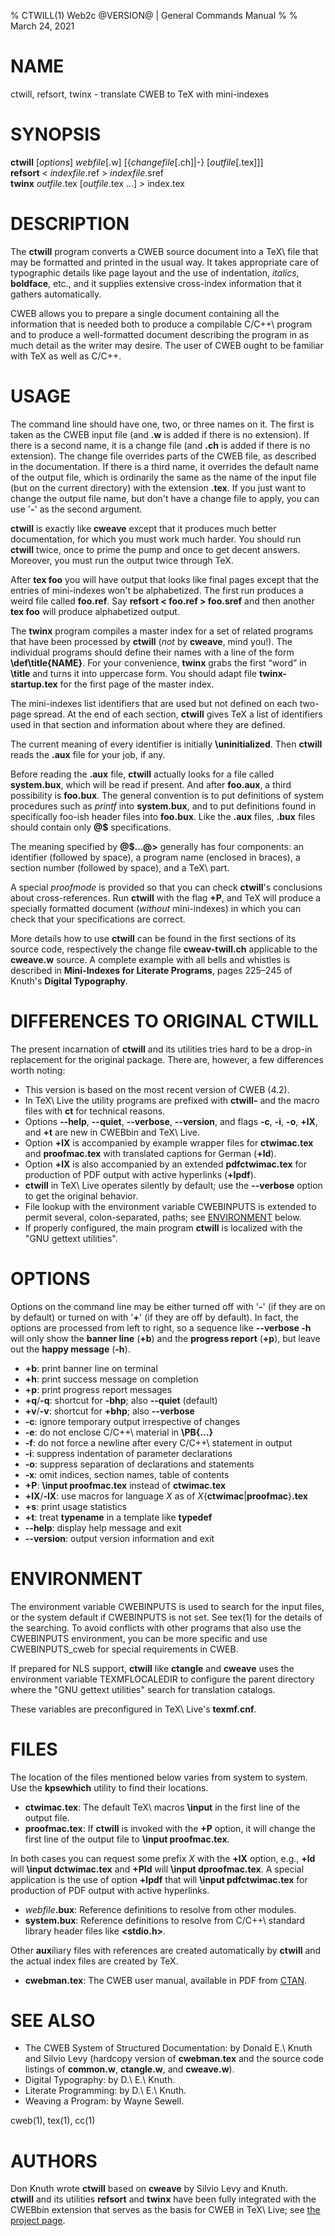 % CTWILL(1) Web2c @VERSION@ | General Commands Manual
%
% March 24, 2021

# NAME

ctwill, refsort, twinx - translate CWEB to TeX with mini-indexes

# SYNOPSIS

**ctwill** [_options_] _webfile_[.w] [{_changefile_[.ch]|-} [_outfile_[.tex]]] \
**refsort** < _indexfile_.ref > _indexfile_.sref \
**twinx** _outfile_.tex [_outfile_.tex ...] > index.tex

# DESCRIPTION

The **ctwill** program converts a CWEB source document into a TeX\ file that
may be formatted and printed in the usual way.  It takes appropriate care of
typographic details like page layout and the use of indentation, _italics_,
**boldface**, etc., and it supplies extensive cross-index information that it
gathers automatically.

CWEB allows you to prepare a single document containing all the information
that is needed both to produce a compilable C/C++\ program and to produce a
well-formatted document describing the program in as much detail as the writer
may desire.  The user of CWEB ought to be familiar with TeX as well as C/C++.

# USAGE

The command line should have one, two, or three names on it.  The first is
taken as the CWEB input file (and **.w** is added if there is no extension).
If there is a second name, it is a change file (and **.ch** is added if there
is no extension).  The change file overrides parts of the CWEB file, as
described in the documentation.
If there is a third name, it overrides the default name of the output file,
which is ordinarily the same as the name of the input file (but on the current
directory) with the extension **.tex**.
If you just want to change the output file name, but don't have a change file
to apply, you can use '**-**' as the second argument.

**ctwill** is exactly like **cweave** except that it produces much better
documentation, for which you must work much harder.  You should run **ctwill**
twice, once to prime the pump and once to get decent answers.  Moreover, you
must run the output twice through TeX.

After **tex foo** you will have output that looks like final pages except that
the entries of mini-indexes won't be alphabetized.  The first run produces a
weird file called **foo.ref**.  Say **refsort < foo.ref > foo.sref** and then
another **tex foo** will produce alphabetized output.

The **twinx** program compiles a master index for a set of related programs
that have been processed by **ctwill** (_not_ by **cweave**, mind you!).
The individual programs should define their names with a line of the form
**\\def\\title{NAME}**.  For your convenience, **twinx** grabs the first
“word” in **\\title** and turns it into uppercase form.  You should adapt
file **twinx-startup.tex** for the first page of the master index.

The mini-indexes list identifiers that are used but not defined on each
two-page spread.  At the end of each section, **ctwill** gives TeX a list of
identifiers used in that section and information about where they are defined.

The current meaning of every identifier is initially **\\uninitialized**.
Then **ctwill** reads the **.aux** file for your job, if any.

Before reading the **.aux** file, **ctwill** actually looks for a file called
**system.bux**, which will be read if present.  And after **foo.aux**, a third
possibility is **foo.bux**.  The general convention is to put definitions of
system procedures such as _printf_ into **system.bux**, and to put definitions
found in specifically foo-ish header files into **foo.bux**. Like the **.aux**
files, **.bux** files should contain only **@$** specifications.

The meaning specified by **@$...@>** generally has four components:
an identifier (followed by space), a program name (enclosed in braces),
a section number (followed by space), and a TeX\ part.

A special _proofmode_ is provided so that you can check **ctwill**'s
conclusions about cross-references. Run **ctwill** with the flag **+P**, and
TeX will produce a specially formatted document (_without_ mini-indexes) in
which you can check that your specifications are correct.

More details how to use **ctwill** can be found in the first sections of its
source code, respectively the change file **cweav-twill.ch** applicable to the
**cweave.w** source.  A complete example with all bells and whistles is
described in **Mini-Indexes for Literate Programs**, pages 225–245 of Knuth's
**Digital Typography**.

# DIFFERENCES TO ORIGINAL CTWILL

The present incarnation of **ctwill** and its utilities tries hard to be a
drop-in replacement for the original package.  There are, however, a few
differences worth noting:

* This version is based on the most recent version of CWEB (4.2).
* In TeX\ Live the utility programs are prefixed with **ctwill-** and
  the macro files with **ct** for technical reasons.
* Options **\-\-help**, **\-\-quiet**, **\-\-verbose**, **\-\-version**, and
  flags **-c**, **-i**, **-o**, **+lX**, and **+t** are new in CWEBbin and
  TeX\ Live.
* Option **+lX** is accompanied by example wrapper files for **ctwimac.tex**
  and **proofmac.tex** with translated captions for German (**+ld**).
* Option **+lX** is also accompanied by an extended **pdfctwimac.tex** for
  production of PDF output with active hyperlinks (**+lpdf**).
* **ctwill** in TeX\ Live operates silently by default; use the **\-\-verbose**
  option to get the original behavior.
* File lookup with the environment variable CWEBINPUTS is extended to permit
  several, colon-separated, paths; see [ENVIRONMENT](#environment) below.
* If properly configured, the main program **ctwill** is localized with the
  "GNU gettext utilities".

# OPTIONS

Options on the command line may be either turned off with '**-**' (if they
are on by default) or turned on with '**+**' (if they are off by default).
In fact, the options are processed from left to right, so a sequence like
**\-\-verbose -h** will only show the **banner line** (**+b**) and the
**progress report** (**+p**), but leave out the **happy message** (**-h**).

* **+b**:
  print banner line on terminal
* **+h**:
  print success message on completion
* **+p**:
  print progress report messages
* **+q**/**-q**:
  shortcut for **-bhp**; also **\-\-quiet** (default)
* **+v**/**-v**:
  shortcut for **+bhp**; also **\-\-verbose**
* **-c**:
  ignore temporary output irrespective of changes
* **-e**:
  do not enclose C/C++\ material in **\\PB{...}**
* **-f**:
  do not force a newline after every C/C++\ statement in output
* **-i**:
  suppress indentation of parameter declarations
* **-o**:
  suppress separation of declarations and statements
* **-x**:
  omit indices, section names, table of contents
* **+P**:
  **\\input proofmac.tex** instead of **ctwimac.tex**
* **+lX**/**-lX**:
  use macros for language _X_ as of _X_{**ctwimac**|**proofmac**}**.tex**
* **+s**:
  print usage statistics
* **+t**:
  treat **typename** in a template like **typedef**
* **\-\-help**:
  display help message and exit
* **\-\-version**:
  output version information and exit

# ENVIRONMENT

The environment variable CWEBINPUTS is used to search for the input files,
or the system default if CWEBINPUTS is not set.  See tex(1) for the details
of the searching.  To avoid conflicts with other programs that also use the
CWEBINPUTS environment, you can be more specific and use CWEBINPUTS\_cweb
for special requirements in CWEB.

If prepared for NLS support, **ctwill** like **ctangle** and **cweave**
uses the environment variable TEXMFLOCALEDIR to configure the parent directory
where the "GNU gettext utilities" search for translation catalogs.

These variables are preconfigured in TeX\ Live's **texmf.cnf**.

# FILES

The location of the files mentioned below varies from system to system.
Use the **kpsewhich** utility to find their locations.

* **ctwimac.tex**:
  The default TeX\ macros **\\input** in the first line of the output file.
* **proofmac.tex**:
  If **ctwill** is invoked with the **+P** option, it will change the first
  line of the output file to **\\input proofmac.tex**.

In both cases you can request some prefix _X_ with the **+lX** option,
e.g., **+ld** will **\\input dctwimac.tex** and **+Pld** will
**\\input dproofmac.tex**.  A special application is the use of option
**+lpdf** that will **\\input pdfctwimac.tex** for production of PDF output
with active hyperlinks.

* _webfile_**.bux**:
  Reference definitions to resolve from other modules.
* **system.bux**:
  Reference definitions to resolve from C/C++\ standard library header
  files like **<stdio.h>**.

Other **aux**iliary files with references are created automatically by
**ctwill** and the actual index files are created by TeX.

* **cwebman.tex**:
  The CWEB user manual, available in PDF from
  [CTAN](https://ctan.org/pkg/cweb).

# SEE ALSO

* The CWEB System of Structured Documentation:
  by Donald E.\ Knuth and Silvio Levy (hardcopy version of **cwebman.tex**
  and the source code listings of **common.w**, **ctangle.w**, and
  **cweave.w**).
* Digital Typography:
  by D.\ E.\ Knuth.
* Literate Programming:
  by D.\ E.\ Knuth.
* Weaving a Program:
  by Wayne Sewell.

cweb(1), tex(1), cc(1)

# AUTHORS

Don Knuth wrote **ctwill** based on **cweave** by Silvio Levy and Knuth. \
**ctwill** and its utilities **refsort** and **twinx** have been fully
integrated with the CWEBbin extension that serves as the basis for CWEB
in TeX\ Live; see [the project page](https://github.com/ascherer/cwebbin).
